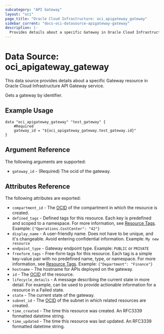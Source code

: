 ```yaml
---
subcategory: "API Gateway"
layout: "oci"
page_title: "Oracle Cloud Infrastructure: oci_apigateway_gateway"
sidebar_current: "docs-oci-datasource-apigateway-gateway"
description: |-
  Provides details about a specific Gateway in Oracle Cloud Infrastructure API Gateway service
---
```


# Data Source: oci_apigateway_gateway
This data source provides details about a specific Gateway resource in Oracle Cloud Infrastructure API Gateway service.

Gets a gateway by identifier.

## Example Usage

```hcl
data "oci_apigateway_gateway" "test_gateway" {
	#Required
	gateway_id = "${oci_apigateway_gateway.test_gateway.id}"
}
```

## Argument Reference

The following arguments are supported:

* `gateway_id` - (Required) The ocid of the gateway.


## Attributes Reference

The following attributes are exported:

* `compartment_id` - The [OCID](https://docs.cloud.oracle.com/iaas/Content/General/Concepts/identifiers.htm) of the compartment in which the resource is created.
* `defined_tags` - Defined tags for this resource. Each key is predefined and scoped to a namespace. For more information, see [Resource Tags](https://docs.cloud.oracle.com/iaas/Content/General/Concepts/resourcetags.htm).  Example: `{"Operations.CostCenter": "42"}`
* `display_name` - A user-friendly name. Does not have to be unique, and it's changeable.  Avoid entering confidential information.  Example: `My new resource`
* `endpoint_type` - Gateway endpoint type. Example: `PUBLIC` or `PRIVATE`
* `freeform_tags` - Free-form tags for this resource. Each tag is a simple key-value pair with no predefined name, type, or namespace. For more information, see [Resource Tags](https://docs.cloud.oracle.com/iaas/Content/General/Concepts/resourcetags.htm).  Example: `{"Department": "Finance"}`
* `hostname` - The hostname for APIs deployed on the gateway.
* `id` - The [OCID](https://docs.cloud.oracle.com/iaas/Content/General/Concepts/identifiers.htm) of the resource.
* `lifecycle_details` - A message describing the current state in more detail. For example, can be used to provide actionable information for a resource in a Failed state.
* `state` - The current state of the gateway.
* `subnet_id` - The [OCID](https://docs.cloud.oracle.com/iaas/Content/General/Concepts/identifiers.htm) of the subnet in which related resources are created.
* `time_created` - The time this resource was created. An RFC3339 formatted datetime string.
* `time_updated` - The time this resource was last updated. An RFC3339 formatted datetime string.

